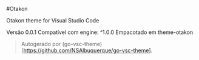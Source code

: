 #Otakon

Otakon theme for Visual Studio Code

Versão 0.0.1
Compatível com engine: ^1.0.0
Empacotado em theme-otakon

> Autogerado por (go-vsc-theme)[https://github.com/NSAlbuquerque/go-vsc-theme].